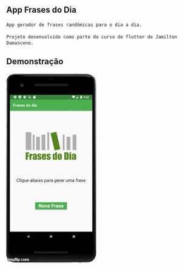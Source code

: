 ## App Frases do Dia

    App gerador de frases randômicas para o dia a dia.

    Projeto desenvolvido como parte do curso de flutter de Jamilton Damasceno.


## Demonstração
![Frases do dia](https://github.com/ThiagoRipardoDeLima/FrasesDoDia/blob/master/screen/frasesdodia.gif)
